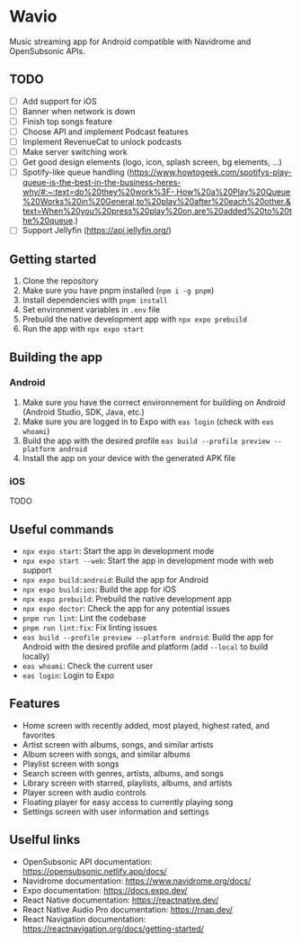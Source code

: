# Wavio

Music streaming app for Android compatible with Navidrome and OpenSubsonic APIs.

## TODO

- [ ] Add support for iOS
- [ ] Banner when network is down
- [ ] Finish top songs feature
- [ ] Choose API and implement Podcast features
- [ ] Implement RevenueCat to unlock podcasts
- [ ] Make server switching work
- [ ] Get good design elements (logo, icon, splash screen, bg elements, ...)
- [ ] Spotify-like queue handling (https://www.howtogeek.com/spotifys-play-queue-is-the-best-in-the-business-heres-why/#:~:text=do%20they%20work%3F-,How%20a%20Play%20Queue%20Works%20in%20General,to%20play%20after%20each%20other.&text=When%20you%20press%20play%20on,are%20added%20to%20the%20queue.)
- [ ] Support Jellyfin (https://api.jellyfin.org/)

## Getting started

1. Clone the repository
2. Make sure you have pnpm installed (`npm i -g pnpm`)
3. Install dependencies with `pnpm install`
4. Set environment variables in `.env` file
5. Prebuild the native development app with `npx expo prebuild`
6. Run the app with `npx expo start`


## Building the app

### Android

1. Make sure you have the correct environnement for building on Android (Android Studio, SDK, Java, etc.)
2. Make sure you are logged in to Expo with `eas login` (check with `eas whoami`)
3. Build the app with the desired profile `eas build --profile preview --platform android`
4. Install the app on your device with the generated APK file

### iOS

TODO

## Useful commands

- `npx expo start`: Start the app in development mode
- `npx expo start --web`: Start the app in development mode with web support
- `npx expo build:android`: Build the app for Android
- `npx expo build:ios`: Build the app for iOS
- `npx expo prebuild`: Prebuild the native development app
- `npx expo doctor`: Check the app for any potential issues
- `pnpm run lint`: Lint the codebase
- `pnpm run lint:fix`: Fix linting issues
- `eas build --profile preview --platform android`: Build the app for Android with the desired profile and platform (add `--local` to build locally)
- `eas whoami`: Check the current user
- `eas login`: Login to Expo

## Features

- Home screen with recently added, most played, highest rated, and favorites
- Artist screen with albums, songs, and similar artists
- Album screen with songs, and similar albums
- Playlist screen with songs
- Search screen with genres, artists, albums, and songs
- Library screen with starred, playlists, albums, and artists
- Player screen with audio controls
- Floating player for easy access to currently playing song
- Settings screen with user information and settings

## Uselful links

- OpenSubsonic API documentation: https://opensubsonic.netlify.app/docs/
- Navidrome documentation: https://www.navidrome.org/docs/
- Expo documentation: https://docs.expo.dev/
- React Native documentation: https://reactnative.dev/
- React Native Audio Pro documentation: https://rnap.dev/
- React Navigation documentation: https://reactnavigation.org/docs/getting-started/
